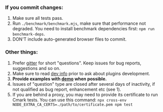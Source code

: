 ### If you commit changes:

1. Make sure all tests pass.
2. Run `./benchmark/benchmark.mjs`, make sure that performance not degraded. You need to install benchmark dependencies first: `npm run benchmark-deps`.
3. DON'T include auto-generated browser files to commit.

### Other things:

1. Prefer [gitter](https://gitter.im/markdown-it/markdown-it) for short "questions".
   Keep issues for bug reports, suggestions and so on.
2. Make sure to read [dev info](https://github.com/markdown-it/markdown-it/tree/master/docs)
   prior to ask about plugins development.
3. __Provide examples with [demo](https://markdown-it.github.io/) when possible.__
4. Issues of "question" type are closed after several days of inactivity,
   if not qualified as bug report, enhancement etc (see 1).
5. If you are behind a proxy, you may need to provide its certificate to run Cmark tests. You can use this command: `npx cross-env NODE_EXTRA_CA_CERTS=./path/to/certificate.pem npm test`